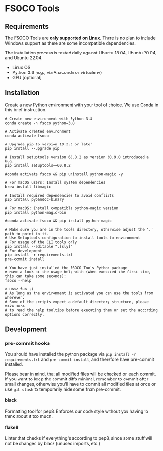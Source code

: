 # FSOCO Tools

## Requirements

The FSOCO Tools are __only supported on Linux__. There is no plan to include Windows support as there are some incompatible dependencies.

The installation process is tested daily against Ubuntu 18.04, Ubuntu 20.04, and Ubuntu 22.04.

- Linux OS
- Python 3.8 (e.g., via Anaconda or virtualenv)
- GPU [optional]

## Installation
Create a new Python environment with your tool of choice. We use Conda in this brief instruction.

```shell script
# Create new environment with Python 3.8
conda create -n fsoco python=3.8

# Activate created environment
conda activate fsoco

# Upgrade pip to version 19.3.0 or later
pip install --upgrade pip

# Install setuptools version 60.8.2 as version 60.9.0 introduced a bug.
pip install setuptools==60.8.2

#conda activate fsoco && pip uninstall python-magic -y

# For macOS users: Install system dependencies
brew install libmagic

# Install required dependencies to avoid conflicts
pip install pypandoc-binary

# For macOS: Install compatible python-magic version
pip install python-magic-bin

#conda activate fsoco && pip install python-magic

# Make sure you are in the tools directory, otherwise adjust the '.' path to point to it.
# Use Setuptools configuration to install tools to environment
# For usage of the CLI tools only
pip install --editable ".[sly]"
# For development
pip install -r requirements.txt
pre-commit install

# You have just installed the FSOCO Tools Python package
# Have a look at the usage help with (when executed the first time, this can take some seconds):
fsoco --help

# Have fun ;)
# As long as the environment is activated you can use the tools from wherever.
# Some of the scripts expect a default directory structure, please make sure
# to read the help tooltips before executing them or set the according options correctly.
``` 
## Development
### pre-commit hooks
You should have installed the python package via `pip install -r requirements.txt` and `pre-commit install`, and therefore have pre-commit installed.

Please bear in mind, that all modified files will be checked on each commit. If you want to keep the commit diffs minimal, remember to
commit after small changes, otherwise you'll have to commit all modified files at once or use `git stash` to temporarily hide some from pre-commit.
#### black
Formatting tool for pep8. Enforces our code style without you having to think about it too much.
#### flake8
Linter that checks if everything's according to pep8, since some stuff will not be changed by black (unused imports, etc.)


